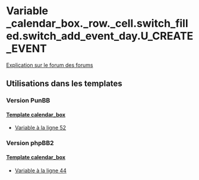 # Variable _calendar_box._row._cell.switch_filled.switch_add_event_day.U_CREATE_EVENT
[Explication sur le forum des forums](http://forum.forumactif.com/t294113-listing-des-variables#_calendar_box._row._cell.switch_filled.switch_add_event_day.U_CREATE_EVENT)

## Utilisations dans les templates

### Version PunBB

#### [Template calendar_box](punbb/calendar_box.md)
* [Variable à la ligne 52](../punbb/calendar_box.tpl#L52)

### Version phpBB2

#### [Template calendar_box](subsilver/calendar_box.md)
* [Variable à la ligne 44](../subsilver/calendar_box.tpl#L44)